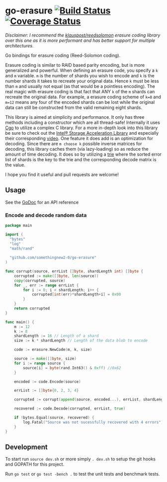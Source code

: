 go-erasure [![Build Status](https://travis-ci.org/somethingnew2-0/go-erasure.svg?branch=master)](https://travis-ci.org/somethingnew2-0/go-erasure) [![Coverage Status](https://coveralls.io/repos/somethingnew2-0/go-erasure/badge.svg?branch=master)](https://coveralls.io/r/somethingnew2-0/go-erasure?branch=master)
========

*Disclaimer: I recommend the [klauspost/reedsolomon](https://github.com/klauspost/reedsolomon) erasure coding library over this one as it is more performant and has better support for multiple architectures.*

Go bindings for erasure coding (Reed-Solomon coding).

Erasure coding is similar to RAID based parity encoding, but is more generalized and powerful.  When defining an erasure code, you specify a `k` and `m` variable. `m` is the number of shards you wish to encode and `k` is the number shards it takes to recreate your original data.  Hence `k` must be less than `m` and usually not equal (as that would be a pointless encoding). The real magic with erasure coding is that fact that ANY `k` of the `m` shards can recreate the original data.  For example, a erasure coding scheme of `k=8` and `m=12` means any four of the encoded shards can be lost while the original data can still be constructed from the valid remaining eight shards.

This library is aimed at simplicity and performance.  It only has three methods including a constructor which are all thread-safe! Internally it uses [Cgo](http://blog.golang.org/c-go-cgo) to utilize a complex C library.  For a more in-depth look into this library be sure to check out the [Intel® Storage Acceleration Library](https://01.org/intel%C2%AE-storage-acceleration-library-open-source-version) and especially their corresponding [video](http://www.intel.com/content/www/us/en/storage/erasure-code-isa-l-solution-video.html).  One feature it does add is an optimization for decoding.  Since there are `m choose k` possible inverse matrices for decoding, this library caches them (via lazy-loading) so as reduce the amount of time decoding.  It does so by utilizing a [trie](http://en.wikipedia.org/wiki/Trie) where the sorted error list of shards is the key to the trie and the corresponding decode matrix is the value.

I hope you find it useful and pull requests are welcome!

## Usage
See the [GoDoc](https://godoc.org/github.com/somethingnew2-0/go-erasure) for an API reference

### Encode and decode random data

```go
package main

import (
  "bytes"
  "log"
  "math/rand"
  
  "github.com/somethingnew2-0/go-erasure"
)

func corrupt(source, errList []byte, shardLength int) []byte {
	corrupted := make([]byte, len(source))
	copy(corrupted, source)
	for _, err := range errList {
		for i := 0; i < shardLength; i++ {
			corrupted[int(err)*shardLength+i] = 0x00
		}
	}
	return corrupted
}

func main() {
	m := 12
	k := 8
	shardLength := 16 // Length of a shard
	size := k * shardLength // Length of the data blob to encode

	code := erasure.NewCode(m, k, size)

	source := make([]byte, size)
	for i := range source {
		source[i] = byte(rand.Int63() & 0xff) //0x62
	}

	encoded := code.Encode(source)

	errList := []byte{0, 2, 3, 4}

	corrupted := corrupt(append(source, encoded...), errList, shardLength)

	recovered := code.Decode(corrupted, errList, true)

	if !bytes.Equal(source, recovered) {
		log.Fatal("Source was not sucessfully recovered with 4 errors")
	}
}
```


## Development

To start run `source dev.sh` or more simply `. dev.sh` to setup the git hooks and GOPATH for this project.

Run `go test` or `go test -bench .` to test the unit tests and benchmark tests.

